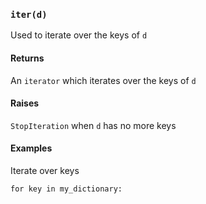 ### `iter(d)`

Used to iterate over the keys of `d`

#### Returns

An `iterator` which iterates over the keys of `d`

#### Raises

`StopIteration` when `d` has no more keys

#### Examples

Iterate over keys

~~~~{.py}
for key in my_dictionary:
~~~~
